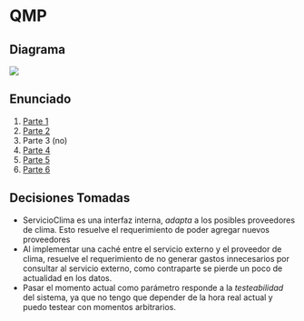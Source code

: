 # QMP

## Diagrama
![](http://www.plantuml.com/plantuml/proxy?cache=no&src=https://raw.githubusercontent.com/ariel-/tp-dds-qmp/master/assets/qmp.puml)

## Enunciado
1. [Parte 1](https://docs.google.com/document/d/1k1f-9AuIohlBGB2soSNePJ6jLxM37_tZeSD-hW_esIQ)
2. [Parte 2](https://docs.google.com/document/d/10j6XB9zIhl5xox2xBEDEFsgPmueHMkyvLSHcLxl_27Y)
3. Parte 3 (no)
4. [Parte 4](https://docs.google.com/document/d/1sy9S9EeIQr8fhatKnfTCgOfjVniJDu2viI-Av0gn0xY)
5. [Parte 5](https://docs.google.com/document/d/1wS622pMwZrDK9ilL_hEt5bBE04vKUKZILx8cIQ-aQzU)
6. [Parte 6](https://docs.google.com/document/d/1NxqhJj70kt-_4aw-CawlISdJZyedzoOcLAVJAZVZISE)

## Decisiones Tomadas
* ServicioClima es una interfaz interna, _adapta_ a los posibles proveedores de clima. Esto resuelve el requerimiento de poder agregar nuevos proveedores
* Al implementar una caché entre el servicio externo y el proveedor de clima, resuelve el requerimiento de no generar gastos innecesarios por consultar al servicio externo, como contraparte se pierde un poco de actualidad en los datos.
* Pasar el momento actual como parámetro responde a la _testeabilidad_ del sistema, ya que no tengo que depender de la hora real actual y puedo testear con momentos arbitrarios.
